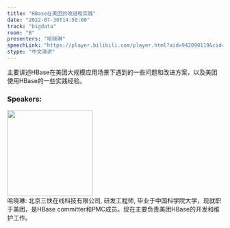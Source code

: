 ```yaml
---
title: "HBase在美团的改进和实践"
date: "2022-07-30T14:50:00"
track: "bigdata"
room: "B"
presenters: "哈晓琳"
speechLink: "https://player.bilibili.com/player.html?aid=942090119&cid=806020013&page=1"
stype: "中文演讲"
---
```

主要讲述HBase在美团大规模应用场景下遇到的一些问题和改进方案，以及美团使用HBase的一些实践经验。
 ### Speakers: 
 <img src="images/speaker/1054.png" width="200" /><br>哈晓琳: 北京三快在线科技有限公司, 研发工程师, 毕业于中国科学院大学，现就职于美团，是HBase committer和PMC成员。现在主要负责美团HBase的开发和维护工作。

 